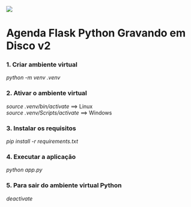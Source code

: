 ![](https://static.javatpoint.com/tutorial/flask/images/flask-tutorial.png)


# Agenda Flask Python Gravando em Disco v2


### 1. Criar ambiente virtual

*python -m venv .venv*


### 2. Ativar o ambiente virtual

*source .venv/bin/activate*     ==> Linux <br/>
*source .venv/Scripts/activate* ==> Windows


### 3. Instalar os requisitos

*pip install -r requirements.txt*


### 4. Executar a aplicação

*python app.py*


### 5. Para sair do ambiente virtual Python

*deactivate*
